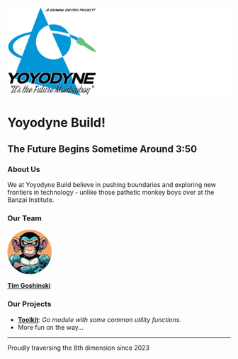 ![Yoyodyne ](./yoyodyne-banner.png)

# Yoyodyne Build!
## The Future Begins Sometime Around 3:50

### About Us

We at Yoyodyne Build believe in pushing boundaries and exploring new frontiers in technology - unlike those pathetic monkey boys over at the Banzai Institute.

### Our Team

<a href="https://github.com/code-chimp"><img src="./avatar-0.png" width="100" height="100" style="border-radius:50%" alt="code-chimp avatar"></a>

**[Tim Goshinski](https://code-chimp.com)**

### Our Projects

- [**Toolkit**](https://github.com/yoyodyne-build/toolkit/tree/main/v2): _Go module with some common utility functions._
- More fun on the way...

---

Proudly traversing the 8th dimension since 2023